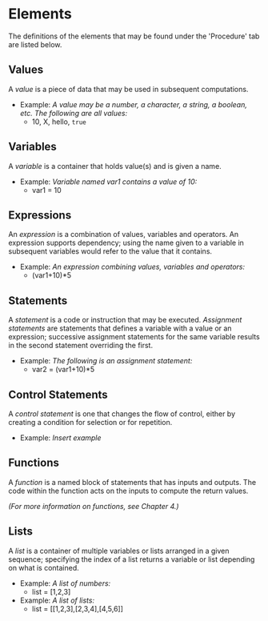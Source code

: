 # Elements

The definitions of the elements that may be found under the 'Procedure' tab are listed below.

## Values

A _value_ is a piece of data that may be used in subsequent computations.

* Example: *A value may be a number, a character, a string, a boolean, etc. The following are all values:*
  * 10, X, hello, `true`

## Variables

A _variable_ is a container that holds value(s) and is given a name. 

* Example: *Variable named var1 contains a value of 10:*
  * var1 = 10

## Expressions

An _expression_ is a combination of values, variables and operators. An expression supports dependency; using the name given to a variable in subsequent variables would refer to the value that it contains.

* Example: *An expression combining values, variables and operators:*
  * (var1+10)*5

## Statements

A _statement_ is a code or instruction that may be executed. _Assignment statements_ are statements that defines a variable with a value or an expression; successive assignment statements for the same variable results in the second statement overriding the first. 

* Example: *The following is an assignment statement:*
  * var2 = (var1+10)*5

## Control Statements

A _control statement_ is one that changes the flow of control, either by creating a condition for selection or for repetition. 
* Example: *Insert example*

## Functions

A _function_ is a named block of statements that has inputs and outputs. The code within the function acts on the inputs to compute the return values. 

*(For more information on functions, see Chapter 4.)*

## Lists

A _list_ is a container of multiple variables or lists arranged in a given sequence; specifying the index of a list returns a variable or list depending on what is contained.

* Example: *A list of numbers:*
  * list = [1,2,3]
* Example: *A list of lists:* 
  * list = [[1,2,3],[2,3,4],[4,5,6]]